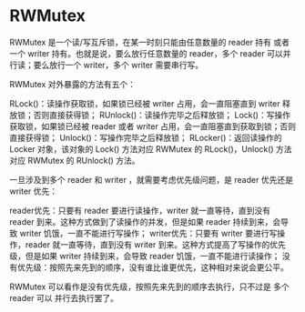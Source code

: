 # RWMutex

RWMutex 是一个读/写互斥锁，在某一时刻只能由任意数量的 reader 持有 或者 一个 writer 持有。也就是说，要么放行任意数量的 reader，多个 reader 可以并行读；要么放行一个 writer，多个 writer 需要串行写。

RWMutex 对外暴露的方法有五个：

RLock()：读操作获取锁，如果锁已经被 writer 占用，会一直阻塞直到 writer 释放锁；否则直接获得锁；
RUnlock()：读操作完毕之后释放锁；
Lock()：写操作获取锁，如果锁已经被 reader 或者 writer 占用，会一直阻塞直到获取到锁；否则直接获得锁；
Unlock()：写操作完毕之后释放锁；
RLocker()：返回读操作的 Locker 对象，该对象的 Lock() 方法对应 RWMutex 的 RLock()，Unlock() 方法对应 RWMutex 的 RUnlock() 方法。

一旦涉及到多个 reader 和 writer ，就需要考虑优先级问题，是 reader 优先还是 writer 优先：

reader优先：只要有 reader 要进行读操作，writer 就一直等待，直到没有 reader 到来。这种方式做到了读操作的并发，但是如果 reader 持续到来，会导致 writer 饥饿，一直不能进行写操作；
writer优先：只要有 writer 要进行写操作，reader 就一直等待，直到没有 writer 到来。这种方式提高了写操作的优先级，但是如果 writer 持续到来，会导致 reader 饥饿，一直不能进行读操作；
没有优先级：按照先来先到的顺序，没有谁比谁更优先，这种相对来说会更公平。

RWMutex 可以看作是没有优先级，按照先来先到的顺序去执行，只不过是 多个reader 可以 并行去执行罢了。